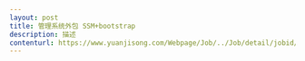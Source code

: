 ```yaml
---                
layout: post       
title: 管理系统外包 SSM+bootstrap           
description: 描述     
contenturl: https://www.yuanjisong.com/Webpage/Job/../Job/detail/jobid/101487      
---                 
```

